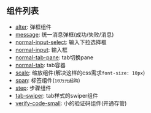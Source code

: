 ## 组件列表
- [alter](./alter.md): 弹框组件
- [message](./message.md): 统一消息弹框(成功/失败/消息)
- [normal-input-select](./normal-input-select.md): 输入下拉选择框
- [normal-input](./normal-input.md): 输入框
- [normal-tab-pane](./normal-tab-pane.md): tab切换pane
- [normal-tab](./normal-tab.md): tab容器
- [scale](./scale.md): 缩放组件(解决这样的css需求`font-size: 10px`)
- [span](./span.md): 标签组件(`10万元起购`)
- [step](./step.md): 步骤组件
- [tab-swiper](./tab-swiper.md): tab样式的swiper组件
- [verify-code-small](./verify-code-small.md): 小的验证码组件(开通存管)
